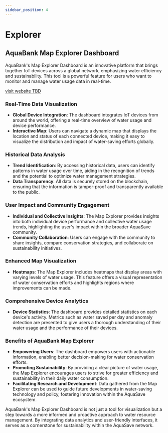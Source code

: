 ```yaml
---
sidebar_position: 4
---
```


# Explorer

## AquaBank Map Explorer Dashboard

AquaBank's Map Explorer Dashboard is an innovative platform that brings together IoT devices across a global network, emphasizing water efficiency and sustainability. This tool is a powerful feature for users who want to monitor and manage water usage data in real-time.

[visit website TBD](https://www.tbd.website/)
### Real-Time Data Visualization

- **Global Device Integration**: The dashboard integrates IoT devices from around the world, offering a real-time overview of water usage and device performance.
- **Interactive Map**: Users can navigate a dynamic map that displays the location and status of each connected device, making it easy to visualize the distribution and impact of water-saving efforts globally.

### Historical Data Analysis

- **Trend Identification**: By accessing historical data, users can identify patterns in water usage over time, aiding in the recognition of trends and the potential to optimize water management strategies.
- **Data Transparency**: All data is securely stored on the blockchain, ensuring that the information is tamper-proof and transparently available to the public.

### User Impact and Community Engagement

- **Individual and Collective Insights**: The Map Explorer provides insights into both individual device performance and collective water usage trends, highlighting the user's impact within the broader AquaSave community.
- **Community Collaboration**: Users can engage with the community to share insights, compare conservation strategies, and collaborate on sustainability initiatives.

### Enhanced Map Visualization

- **Heatmaps**: The Map Explorer includes heatmaps that display areas with varying levels of water usage. This feature offers a visual representation of water conservation efforts and highlights regions where improvements can be made.

### Comprehensive Device Analytics

- **Device Statistics**: The dashboard provides detailed statistics on each device's activity. Metrics such as water saved per day and anomaly detection are presented to give users a thorough understanding of their water usage and the performance of their devices.


### Benefits of AquaBank Map Explorer

- **Empowering Users**: The dashboard empowers users with actionable information, enabling better decision-making for water conservation efforts.
- **Promoting Sustainability**: By providing a clear picture of water usage, the Map Explorer encourages users to strive for greater efficiency and sustainability in their daily water consumption.
- **Facilitating Research and Development**: Data gathered from the Map Explorer can be used to guide future developments in water-saving technology and policy, fostering innovation within the AquaSave ecosystem.

AquaBank's Map Explorer Dashboard is not just a tool for visualization but a step towards a more informed and proactive approach to water resource management. By integrating data analytics and user-friendly interfaces, it serves as a cornerstone for sustainability within the AquaSave network.